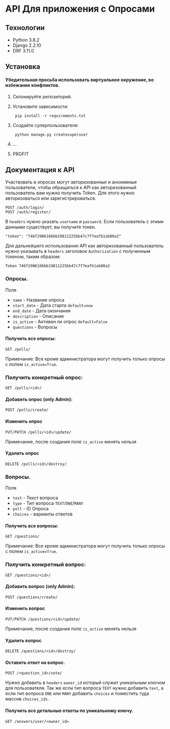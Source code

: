 # API Для приложения с Опросами

## Технологии
- Python 3.8.2
- Django 2.2.10
- DRF 3.11.0

## Установка
#### Убедительная просьба использовать виртуальное окружение, во избежание конфликтов.

1. Склонируйте репозиторий.

2. Установите зависимости:

        pip install -r requirements.txt
    
3. Создайте суперпользователя:

        python manage.py createsuperuser
        
4. ...
5. PROFIT

## Документация к API

Участвовать в опросах могут авторизованные и анонимные пользователи, чтобы обращаться к API как авторизованный пользователь вам нужно получить Token. Для этого нужно авторизоваться или зарегистрироваться.
    
    POST /auth/login/
    POST /auth/register/
    
В `headers` нужно указать `username` и `password`.
Если пользователь с этими данными существует, вы получите токен.

    "token": "746f2906166bb19811225bb47c7f7eafb1ab80a2"
    
Для дальнейшего использования API как авторизованный пользователь нужно указывать в `headers`
заголовок `Authorization` с полученным токеном, таким образом:

    Token 746f2906166bb19811225bb47c7f7eafb1ab80a2
    
### Опросы.
Поля
- `name` - Название опроса
- `start_date` - Дата старта `default=now`
- `end_date` - Дата окончания
- `description` - Описание
- `is_active` - Активен ли опрос `default=False`
- `questions` - Вопросы
#### Получить все опросы:
   
    
    GET /polls/
Примечание: Все кроме администратора могут получить только опросы с полем `is_active=True`.

### Получить конкретный опрос:

    GET /polls/<id>/
    
#### Добавить опрос (only Admin):
    POST /polls/create/
    
#### Изменить опрос
    PUT/PATCH /polls/<id>/update/
    
Примечание, после создания поле `is_active` менять нельзя

#### Удалить опрос
    DELETE /polls/<id>/destroy/
    
    
### Вопросы.

Поля
- `text` - Текст вопроса
- `type` - Тип вопроса `TEXT`/`ONE`/`MANY`
- `poll` - ID Опроса
- `choices` - варианты ответов

#### Получить все вопросы:
   
    
    GET /questions/
Примечание: Все кроме администратора могут получить только опросы с полем `is_active=True`.

### Получить конкретный вопрос:

    GET /questions/<id>/
    
#### Добавить вопрос (only Admin):
    POST /questions/create/
    
#### Изменить вопрос
    PUT/PATCH /questions/<id>/update/
    
Примечание, после создания поле `is_active` менять нельзя

#### Удалить вопрос
    DELETE /questions/<id>/destroy/
    
#### Оставить ответ на вопрос.

    POST /<question_id>/vote/
    
Нужно добавить в `headers` `owner_id` который служит уникальным ключом для пользователя.
Так же если тип вопроса `TEXT` нужно добавить `text`, а если тип вопроса `ONE` или `MANY` добавить `choices` и поместить туда массив `choices_ids`.

#### Получить все детальные ответы по уникальному ключу.
    
    GET /answers/user/<owner_id>
    
     


    


    



    

    